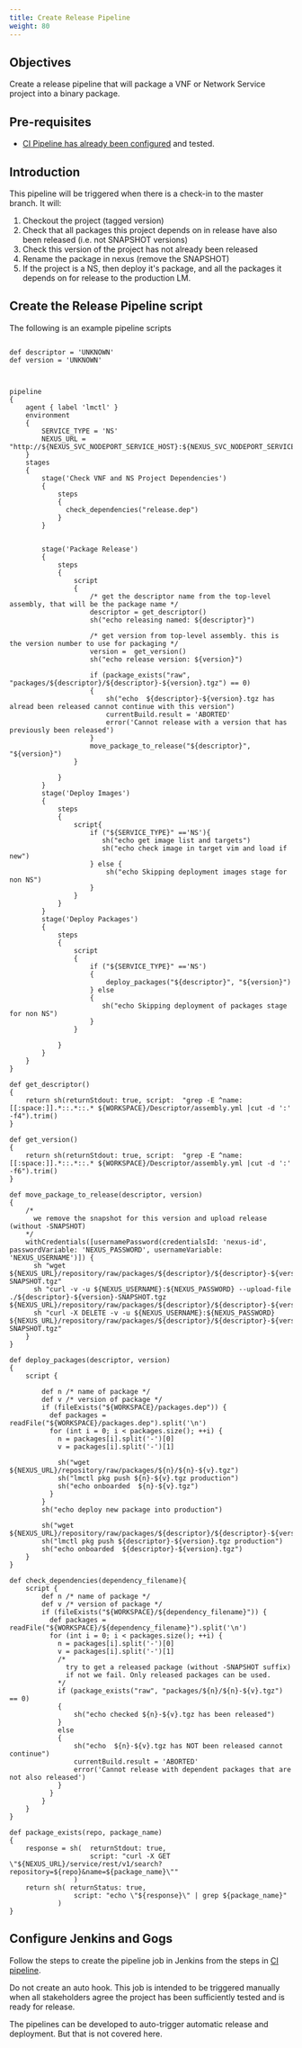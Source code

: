 ```yaml
---
title: Create Release Pipeline
weight: 80
---
```


## Objectives

Create a release pipeline that will package a VNF or Network Service project into a binary package. 

## Pre-requisites

* [CI Pipeline has already been configured](/user-guides/cicd/pipeline/create-ci-pipeline) and tested.

## Introduction

This pipeline will be triggered when there is a check-in to the master branch. It will:

1. Checkout the project (tagged version)
1. Check that all packages this project depends on in release have also been released (i.e. not SNAPSHOT versions)
1. Check this version of the project has not already been released
1. Rename the package in nexus (remove the SNAPSHOT)
1. If the project is a NS, then deploy it's package, and all the packages it depends on for release to the production LM.




## Create the Release Pipeline script

The following is an example pipeline scripts 

```

def descriptor = 'UNKNOWN'
def version = 'UNKNOWN'



pipeline
{
    agent { label 'lmctl' }
    environment 
    {
        SERVICE_TYPE = 'NS'
        NEXUS_URL = "http://${NEXUS_SVC_NODEPORT_SERVICE_HOST}:${NEXUS_SVC_NODEPORT_SERVICE_PORT_NEXUS_HTTP}"
    }    
    stages
    {
        stage('Check VNF and NS Project Dependencies')
        {
            steps
            {
              check_dependencies("release.dep")
            }   
        }


        stage('Package Release')
        {
            steps
            {
                script
                { 
                    /* get the descriptor name from the top-level assembly, that will be the package name */
                    descriptor = get_descriptor()
                    sh("echo releasing named: ${descriptor}")

                    /* get version from top-level assembly. this is the version number to use for packaging */   
                    version =  get_version()
                    sh("echo release version: ${version}")
                
                    if (package_exists("raw", "packages/${descriptor}/${descriptor}-${version}.tgz") == 0)
                    {
                        sh("echo  ${descriptor}-${version}.tgz has alread been released cannot continue with this version")
                        currentBuild.result = 'ABORTED'
                        error('Cannot release with a version that has previously been released')
                    }      
                    move_package_to_release("${descriptor}", "${version}")
                }
   
            }
        }
        stage('Deploy Images')
        {
            steps
            {
                script{
                    if ("${SERVICE_TYPE}" =='NS'){
                       sh("echo get image list and targets")
                       sh("echo check image in target vim and load if new")
                    } else {
                        sh("echo Skipping deployment images stage for non NS")
                    }
                }
            }
        }
        stage('Deploy Packages')
        {
            steps
            {
                script
                {
                    if ("${SERVICE_TYPE}" =='NS')
                    {
                        deploy_packages("${descriptor}", "${version}")
                    } else
                    {
                       sh("echo Skipping deployment of packages stage for non NS") 
                    }
                }
                
            }
        }
    }
}

def get_descriptor()
{
    return sh(returnStdout: true, script:  "grep -E ^name:[[:space:]].*::.*::.* ${WORKSPACE}/Descriptor/assembly.yml |cut -d ':' -f4").trim()
}

def get_version()
{
    return sh(returnStdout: true, script:  "grep -E ^name:[[:space:]].*::.*::.* ${WORKSPACE}/Descriptor/assembly.yml |cut -d ':' -f6").trim()
}

def move_package_to_release(descriptor, version)
{
    /* 
      we remove the snapshot for this version and upload release (without -SNAPSHOT)
    */
    withCredentials([usernamePassword(credentialsId: 'nexus-id', passwordVariable: 'NEXUS_PASSWORD', usernameVariable: 'NEXUS_USERNAME')]) {
      sh "wget ${NEXUS_URL}/repository/raw/packages/${descriptor}/${descriptor}-${version}-SNAPSHOT.tgz" 
      sh "curl -v -u ${NEXUS_USERNAME}:${NEXUS_PASSWORD} --upload-file ./${descriptor}-${version}-SNAPSHOT.tgz ${NEXUS_URL}/repository/raw/packages/${descriptor}/${descriptor}-${version}.tgz" 
      sh "curl -X DELETE -v -u ${NEXUS_USERNAME}:${NEXUS_PASSWORD} ${NEXUS_URL}/repository/raw/packages/${descriptor}/${descriptor}-${version}-SNAPSHOT.tgz"
    }                
}

def deploy_packages(descriptor, version)
{
    script {
        
        def n /* name of package */
        def v /* version of package */
        if (fileExists("${WORKSPACE}/packages.dep")) {
          def packages = readFile("${WORKSPACE}/packages.dep").split('\n')
          for (int i = 0; i < packages.size(); ++i) {
            n = packages[i].split('-')[0]
            v = packages[i].split('-')[1]
            
            sh("wget ${NEXUS_URL}/repository/raw/packages/${n}/${n}-${v}.tgz")
            sh("lmctl pkg push ${n}-${v}.tgz production")
            sh("echo onboarded  ${n}-${v}.tgz")                      
          }
        }
        sh("echo deploy new package into production")
            
        sh("wget ${NEXUS_URL}/repository/raw/packages/${descriptor}/${descriptor}-${version}.tgz")
        sh("lmctl pkg push ${descriptor}-${version}.tgz production")
        sh("echo onboarded  ${descriptor}-${version}.tgz")     
    }        
}

def check_dependencies(dependency_filename){
    script {
        def n /* name of package */
        def v /* version of package */
        if (fileExists("${WORKSPACE}/${dependency_filename}")) {
          def packages = readFile("${WORKSPACE}/${dependency_filename}").split('\n')
          for (int i = 0; i < packages.size(); ++i) {
            n = packages[i].split('-')[0]
            v = packages[i].split('-')[1]
            /*
              try to get a released package (without -SNAPSHOT suffix)
              if not we fail. Only released packages can be used.
            */ 
            if (package_exists("raw", "packages/${n}/${n}-${v}.tgz") == 0)
            {     
                sh("echo checked ${n}-${v}.tgz has been released") 
            }
            else
            {
                sh("echo  ${n}-${v}.tgz has NOT been released cannot continue")
                currentBuild.result = 'ABORTED'
                error('Cannot release with dependent packages that are not also released')
            }                   
          }
        }
    }    
}

def package_exists(repo, package_name)
{
    response = sh(  returnStdout: true, 
                    script: "curl -X GET \"${NEXUS_URL}/service/rest/v1/search?repository=${repo}&name=${package_name}\""
                )
    return sh( returnStatus: true,
                script: "echo \"${response}\" | grep ${package_name}"
            )
}
```

## Configure Jenkins and Gogs

Follow the steps to create the pipeline job in Jenkins  from the steps in [CI pipeline](/user-guides/cicd/pipeline/create-ci-pipeline).

Do not create an auto hook. This job is intended to be triggered manually when all stakeholders agree the project has been sufficiently tested and is ready for release. 

The pipelines can be developed to auto-trigger automatic release and deployment. But that is not covered here.


